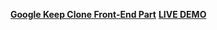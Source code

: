 **[Google Keep Clone Front-End Part](https://github.com/theayushvyas/Google-Keep-Clone)**
**[LIVE DEMO](https://theayushvyas.github.io/Keep/)**
